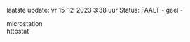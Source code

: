 laatste update: 
vr 15-12-2023  3:38   uur 
Status: FAALT - geel - 
<div class="service Y">microstation</div><div class="service G">httpstat</div>